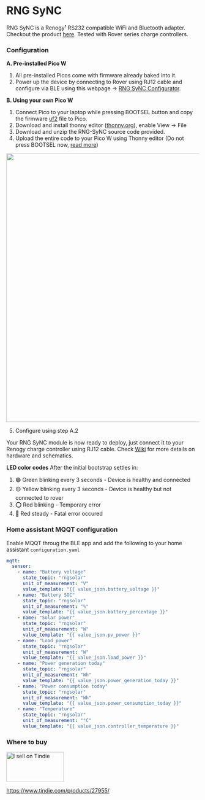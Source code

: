 # RNG SyNC
RNG SyNC is a Renogy¹ RS232 compatible  WiFi and Bluetooth adapter. Checkout the product [here](https://www.tindie.com/products/27955/). Tested with Rover series charge controllers.

### Configuration
**A. Pre-installed Pico W**
  1. All pre-installed Picos come with firmware already baked into it.
  2. Power up the device by connecting to Rover using RJ12 cable and configure via BLE using this webpage -> [RNG SyNC Configurator](https://thewestlabs.github.io/RNG-SyNC-doc/).

**B. Using your own Pico W**
  1. Connect Pico to your laptop while pressing BOOTSEL button and copy the firmware [uf2](https://micropython.org/download/rp2-pico-w/rp2-pico-w-latest.uf2) file to Pico.
  2. Download and install thonny editor ([thonny.org](https://thonny.org/)), enable View -> File
  3. Download and unzip the RNG-SyNC source code provided.
  4. Upload the entire code to your Pico W using Thonny editor (Do not press BOOTSEL now, [read more](https://www.electromaker.io/blog/article/electromaker-educator-getting-started-with-the-pico-w)) 
<img width="700px" src="https://user-images.githubusercontent.com/111796612/202618561-c0973ac7-efcb-4c31-af6c-e20cfc7628ea.png" />

  5. Configure using step A.2 


Your RNG SyNC module is now ready to deploy, just connect it to your Renogy charge controller using RJ12 cable. Check [Wiki](https://thewestlabs.github.io/RNG-SyNC-doc/wiki) for more details on hardware and schematics.

**LED color codes**
After the initial bootstrap settles in:
  1. 🟢 Green blinking every 3 seconds - Device is healthy and connected
  2. 🟡 Yellow blinking every 3 seconds - Device is healthy but not connected to rover
  3. ⭕ Red blinking - Temporary error
  4. 🔴 Red steady - Fatal error occured

### Home assistant MQQT configuration
Enable MQQT throug the BLE app and add the following to your home assistant `configuration.yaml`
```yaml
mqtt:
  sensor:
    - name: "Battery voltage"
      state_topic: "rngsolar"
      unit_of_measurement: "V"
      value_template: "{{ value_json.battery_voltage }}"
    - name: "Battery SOC"
      state_topic: "rngsolar"
      unit_of_measurement: "%"
      value_template: "{{ value_json.battery_percentage }}"
    - name: "Solar power"
      state_topic: "rngsolar"
      unit_of_measurement: "W"
      value_template: "{{ value_json.pv_power }}"
    - name: "Load power"
      state_topic: "rngsolar"
      unit_of_measurement: "W"
      value_template: "{{ value_json.load_power }}"
    - name: "Power generation today"
      state_topic: "rngsolar"
      unit_of_measurement: "Wh"
      value_template: "{{ value_json.power_generation_today }}"
    - name: "Power consumption today"
      state_topic: "rngsolar"
      unit_of_measurement: "Wh"
      value_template: "{{ value_json.power_consumption_today }}"
    - name: "Temperature"
      state_topic: "rngsolar"
      unit_of_measurement: "°C"
      value_template: "{{ value_json.controller_temperature }}"
```
### Where to buy
<a href="https://www.tindie.com/stores/westlabs/?ref=offsite_badges&utm_source=sellers_cyrils&utm_medium=badges&utm_campaign=badge_medium"><img src="https://d2ss6ovg47m0r5.cloudfront.net/badges/tindie-mediums.png" alt="I sell on Tindie" width="150" height="78"></a>

https://www.tindie.com/products/27955/
